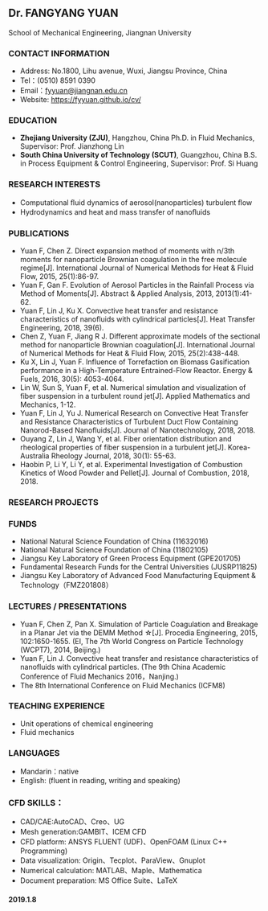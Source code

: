 ## Dr. FANGYANG YUAN
School of Mechanical Engineering, Jiangnan University
    
### CONTACT INFORMATION
- Address: No.1800, Lihu avenue, Wuxi, Jiangsu Province, China
- Tel：(0510) 8591 0390
- Email：fyyuan@jiangnan.edu.cn
- Website: https://fyyuan.github.io/cv/

### EDUCATION
- **Zhejiang University (ZJU)**, Hangzhou, China
Ph.D. in Fluid Mechanics, Supervisor: Prof. Jianzhong Lin
- **South China University of Technology (SCUT)**, Guangzhou, China
B.S. in Process Equipment & Control Engineering, Supervisor: Prof. Si Huang

### RESEARCH INTERESTS
- Computational ﬂuid dynamics of aerosol(nanoparticles) turbulent ﬂow
- Hydrodynamics and heat and mass transfer of nanoﬂuids

### PUBLICATIONS
- Yuan F, Chen Z. Direct expansion method of moments with n/3th moments for nanoparticle Brownian coagulation in the free molecule regime[J]. International Journal of Numerical Methods for Heat & Fluid Flow, 2015, 25(1):86-97.
- Yuan F, Gan F. Evolution of Aerosol Particles in the Rainfall Process via Method of Moments[J]. Abstract & Applied Analysis, 2013, 2013(1):41-62. 
- Yuan F, Lin J, Ku X. Convective heat transfer and resistance characteristics of nanofluids with cylindrical particles[J]. Heat Transfer Engineering, 2018, 39(6).
- Chen Z, Yuan F, Jiang R J. Different approximate models of the sectional method for nanoparticle Brownian coagulation[J]. International Journal of Numerical Methods for Heat & Fluid Flow, 2015, 25(2):438-448. 
- Ku X, Lin J, Yuan F. Influence of Torrefaction on Biomass Gasification performance in a High-Temperature Entrained-Flow Reactor. Energy & Fuels, 2016, 30(5): 4053-4064. 
- Lin W, Sun S, Yuan F, et al. Numerical simulation and visualization of fiber suspension in a turbulent round jet[J]. Applied Mathematics and Mechanics, 1-12.
- Yuan F, Lin J, Yu J. Numerical Research on Convective Heat Transfer and Resistance Characteristics of Turbulent Duct Flow Containing Nanorod-Based Nanofluids[J]. Journal of Nanotechnology, 2018, 2018.
- Ouyang Z, Lin J, Wang Y, et al. Fiber orientation distribution and rheological properties of fiber suspension in a turbulent jet[J]. Korea-Australia Rheology Journal, 2018, 30(1): 55-63.
- Haobin P, Li Y, Li Y, et al. Experimental Investigation of Combustion Kinetics of Wood Powder and Pellet[J]. Journal of Combustion, 2018, 2018.

### RESEARCH PROJECTS

### FUNDS

- National Natural Science Foundation of China (11632016)
- National Natural Science Foundation of China (11802105)
- Jiangsu Key Laboratory of Green Process Equipment (GPE201705)
- Fundamental Research Funds for the Central Universities (JUSRP11825)
- Jiangsu Key Laboratory of Advanced Food Manufacturing Equipment & Technology（FMZ201808）

### LECTURES / PRESENTATIONS
- Yuan F, Chen Z, Pan X. Simulation of Particle Coagulation and Breakage in a Planar Jet via the DEMM Method ☆[J]. Procedia Engineering, 2015, 102:1650-1655. (EI, The 7th World Congress on Particle Technology (WCPT7), 2014, Beijing.)
- Yuan F, Lin J. Convective heat transfer and resistance characteristics of nanofluids with cylindrical particles. (The 9th China Academic Conference of Fluid Mechanics 2016，Nanjing.)
- The 8th International Conference on Fluid Mechanics (ICFM8)

### TEACHING EXPERIENCE
- Unit operations of chemical engineering
- Fluid mechanics

### LANGUAGES

- Mandarin：native 
- English: (fluent in reading, writing and speaking) 

### CFD SKILLS：
- CAD/CAE:AutoCAD、Creo、UG
- Mesh generation:GAMBIT、ICEM CFD
- CFD platform: ANSYS FLUENT (UDF)、OpenFOAM (Linux C++ Programming)
- Data visualization: Origin、Tecplot、ParaView、Gnuplot 
- Numerical calculation: MATLAB、Maple、Mathematica
- Document preparation: MS Office Suite、LaTeX

#### 2019.1.8
